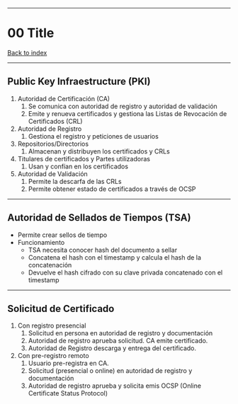 
---
# 00 Title

[Back to index](../README.md)

---

## Public Key Infraestructure (PKI)
1. Autoridad de Certificación (CA)
	1. Se comunica con autoridad de registro y autoridad de validación
	2. Emite y renueva certificados y gestiona las Listas de Revocación de Certificados (CRL)
2. Autoridad de Registro
	1. Gestiona el registro y peticiones de usuarios
3. Repositorios/Directorios
	1. Almacenan y distribuyen los certificados y CRLs
4. Titulares de certificados y Partes utilizadoras
	1. Usan y confían en los certificados 
5. Autoridad de Validación
	1. Permite la descarfa de las CRLs
	2. Permite obtener estado de certificados a través de OCSP
---
## Autoridad de Sellados de Tiempos (TSA)
- Permite crear sellos de tiempo
- Funcionamiento
	- TSA necesita conocer hash del documento a sellar
	- Concatena el hash con el timestamp y calcula el hash de la concatenación
	- Devuelve el hash cifrado con su clave privada concatenado con el timestamp
---
## Solicitud de Certificado
1. Con registro presencial
	1. Solicitud en persona en autoridad de registro y documentación
	2. Autoridad de registro aprueba solicitud. CA emite certificado.
	3. Autoridad de Registro descarga y entrega del certificado.
2. Con pre-registro remoto
	1. Usuario pre-registra en CA.
	2. Solicitud (presencial o online) en autoridad de registro y documentación
	3. Autoridad de registro aprueba y solicita emis
OCSP (Online Certificate Status Protocol)